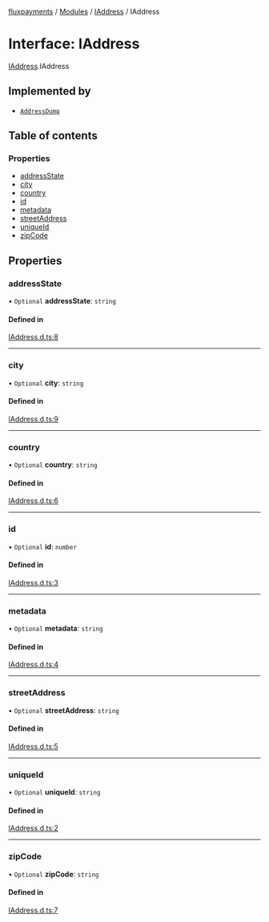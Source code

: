 [fluxpayments](../README.md) / [Modules](../modules.md) / [IAddress](../modules/IAddress.md) / IAddress

# Interface: IAddress

[IAddress](../modules/IAddress.md).IAddress

## Implemented by

- [`AddressDump`](../classes/AddressDump.AddressDump.md)

## Table of contents

### Properties

- [addressState](IAddress.IAddress.md#addressstate)
- [city](IAddress.IAddress.md#city)
- [country](IAddress.IAddress.md#country)
- [id](IAddress.IAddress.md#id)
- [metadata](IAddress.IAddress.md#metadata)
- [streetAddress](IAddress.IAddress.md#streetaddress)
- [uniqueId](IAddress.IAddress.md#uniqueid)
- [zipCode](IAddress.IAddress.md#zipcode)

## Properties

### addressState

• `Optional` **addressState**: `string`

#### Defined in

[IAddress.d.ts:8](https://github.com/fluxpayments1/fluxpayments_api_ts/blob/58a6e5901c1007e9a07c203e87e64d4abad5e111/src/types/flux_types/IAddress.d.ts#L8)

___

### city

• `Optional` **city**: `string`

#### Defined in

[IAddress.d.ts:9](https://github.com/fluxpayments1/fluxpayments_api_ts/blob/58a6e5901c1007e9a07c203e87e64d4abad5e111/src/types/flux_types/IAddress.d.ts#L9)

___

### country

• `Optional` **country**: `string`

#### Defined in

[IAddress.d.ts:6](https://github.com/fluxpayments1/fluxpayments_api_ts/blob/58a6e5901c1007e9a07c203e87e64d4abad5e111/src/types/flux_types/IAddress.d.ts#L6)

___

### id

• `Optional` **id**: `number`

#### Defined in

[IAddress.d.ts:3](https://github.com/fluxpayments1/fluxpayments_api_ts/blob/58a6e5901c1007e9a07c203e87e64d4abad5e111/src/types/flux_types/IAddress.d.ts#L3)

___

### metadata

• `Optional` **metadata**: `string`

#### Defined in

[IAddress.d.ts:4](https://github.com/fluxpayments1/fluxpayments_api_ts/blob/58a6e5901c1007e9a07c203e87e64d4abad5e111/src/types/flux_types/IAddress.d.ts#L4)

___

### streetAddress

• `Optional` **streetAddress**: `string`

#### Defined in

[IAddress.d.ts:5](https://github.com/fluxpayments1/fluxpayments_api_ts/blob/58a6e5901c1007e9a07c203e87e64d4abad5e111/src/types/flux_types/IAddress.d.ts#L5)

___

### uniqueId

• `Optional` **uniqueId**: `string`

#### Defined in

[IAddress.d.ts:2](https://github.com/fluxpayments1/fluxpayments_api_ts/blob/58a6e5901c1007e9a07c203e87e64d4abad5e111/src/types/flux_types/IAddress.d.ts#L2)

___

### zipCode

• `Optional` **zipCode**: `string`

#### Defined in

[IAddress.d.ts:7](https://github.com/fluxpayments1/fluxpayments_api_ts/blob/58a6e5901c1007e9a07c203e87e64d4abad5e111/src/types/flux_types/IAddress.d.ts#L7)
